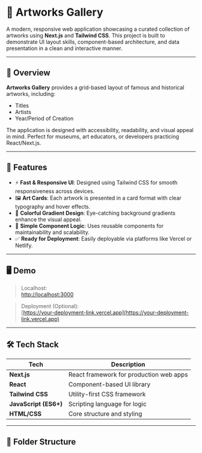 # 🎨 Artworks Gallery

A modern, responsive web application showcasing a curated collection of artworks using **Next.js** and **Tailwind CSS**. This project is built to demonstrate UI layout skills, component-based architecture, and data presentation in a clean and interactive manner.

---

## 🌟 Overview

**Artworks Gallery** provides a grid-based layout of famous and historical artworks, including:

- Titles
- Artists
- Year/Period of Creation

The application is designed with accessibility, readability, and visual appeal in mind. Perfect for museums, art educators, or developers practicing React/Next.js.

---

## 🧩 Features

- ⚡ **Fast & Responsive UI**: Designed using Tailwind CSS for smooth responsiveness across devices.
- 🖼️ **Art Cards**: Each artwork is presented in a card format with clear typography and hover effects.
- 🌈 **Colorful Gradient Design**: Eye-catching background gradients enhance the visual appeal.
- 🧠 **Simple Component Logic**: Uses reusable components for maintainability and scalability.
- ✅ **Ready for Deployment**: Easily deployable via platforms like Vercel or Netlify.

---

## 🖥️ Demo

> Localhost:  
> [http://localhost:3000](http://localhost:3000)

> Deployment (Optional):  
> [https://your-deployment-link.vercel.app](https://your-deployment-link.vercel.app)

---

## 🛠️ Tech Stack

| Tech         | Description                                |
|--------------|--------------------------------------------|
| **Next.js**  | React framework for production web apps    |
| **React**    | Component-based UI library                 |
| **Tailwind CSS** | Utility-first CSS framework              |
| **JavaScript (ES6+)** | Scripting language for logic             |
| **HTML/CSS** | Core structure and styling                |

---

## 📁 Folder Structure

